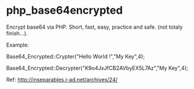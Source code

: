 # php_base64encrypted
Encrypt base64 via PHP. Short, fast, easy, practice and safe. (not totaly finish...).

Example: 

Base64_Encrypted::Crypter("Hello World !","My Key",4);

Base64_Encrypted::Decrypter("K9o4JxJfCB2AVbyEX5L7Az","My Key",4);

Ref: http://inseparables.j-ad.net/archives/24/
